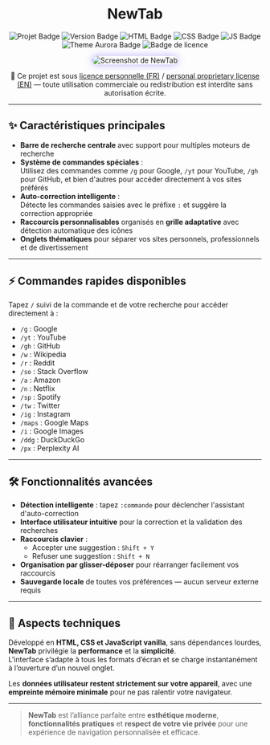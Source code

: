 <h1 align="center">NewTab</h1>

<p align="center">
  <img src="https://img.shields.io/badge/Projet-NewTab-black" alt="Projet Badge" />
  <img src="https://img.shields.io/badge/Version-1.0.0-green" alt="Version Badge" />
  <img src="https://img.shields.io/badge/HTML-5-orange" alt="HTML Badge" />
  <img src="https://img.shields.io/badge/CSS-3-%231572B6" alt="CSS Badge" />
  <img src="https://img.shields.io/badge/JavaScript-yellow" alt="JS Badge" />
  <img src="https://img.shields.io/badge/Theme-Aurora-%237B5FFF?style=flat&logo=react&logoColor=white" alt="Theme Aurora Badge" />
  <img src="https://img.shields.io/badge/Licence-Propri%C3%A9t%C3%A9%20personnelle-red" alt="Badge de licence" />
</p>

<p align="center">
  <img src="URL_DE_TA_SCREENSHOT" alt="Screenshot de NewTab" style="max-width: 90%; border-radius: 10px; box-shadow: 0 0 15px rgba(123,95,255,0.5);" />
</p>

<p align="center">
  📄 Ce projet est sous <a href="./LICENSE_FR.txt">licence personnelle (FR)</a> / <a href="./LICENSE_EN.txt">personal proprietary license (EN)</a> — toute utilisation commerciale ou redistribution est interdite sans autorisation écrite.
</p>

---

## ✨ Caractéristiques principales

- **Barre de recherche centrale** avec support pour multiples moteurs de recherche  
- **Système de commandes spéciales** :  
  Utilisez des commandes comme `/g` pour Google, `/yt` pour YouTube, `/gh` pour GitHub, et bien d'autres pour accéder directement à vos sites préférés  
- **Auto-correction intelligente** :  
  Détecte les commandes saisies avec le préfixe `:` et suggère la correction appropriée  
- **Raccourcis personnalisables** organisés en **grille adaptative** avec détection automatique des icônes  
- **Onglets thématiques** pour séparer vos sites personnels, professionnels et de divertissement  

---

## ⚡ Commandes rapides disponibles

Tapez `/` suivi de la commande et de votre recherche pour accéder directement à :

- `/g` : Google  
- `/yt` : YouTube  
- `/gh` : GitHub  
- `/w` : Wikipedia  
- `/r` : Reddit  
- `/so` : Stack Overflow  
- `/a` : Amazon  
- `/n` : Netflix  
- `/sp` : Spotify  
- `/tw` : Twitter  
- `/ig` : Instagram  
- `/maps` : Google Maps  
- `/i` : Google Images  
- `/ddg` : DuckDuckGo  
- `/px` : Perplexity AI  

---

## 🛠️ Fonctionnalités avancées

- **Détection intelligente** : tapez `:commande` pour déclencher l'assistant d'auto-correction  
- **Interface utilisateur intuitive** pour la correction et la validation des recherches  
- **Raccourcis clavier** :
  - Accepter une suggestion : `Shift + Y`  
  - Refuser une suggestion : `Shift + N`  
- **Organisation par glisser-déposer** pour réarranger facilement vos raccourcis  
- **Sauvegarde locale** de toutes vos préférences — aucun serveur externe requis  

---

## 🔧 Aspects techniques

Développé en **HTML, CSS et JavaScript vanilla**, sans dépendances lourdes, **NewTab** privilégie la **performance** et la **simplicité**.  
L'interface s’adapte à tous les formats d’écran et se charge instantanément à l’ouverture d’un nouvel onglet.

Les **données utilisateur restent strictement sur votre appareil**, avec une **empreinte mémoire minimale** pour ne pas ralentir votre navigateur.

---

> **NewTab** est l’alliance parfaite entre **esthétique moderne**, **fonctionnalités pratiques** et **respect de votre vie privée** pour une expérience de navigation personnalisée et efficace.